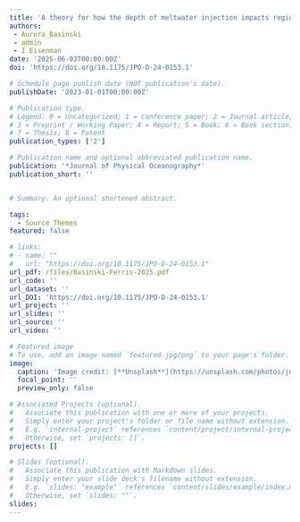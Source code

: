 ```yaml
---
title: 'A theory for how the depth of meltwater injection impacts regional sea level evolution'
authors:
 - Aurora_Basinski
 - admin
 - I Eisenman
date: '2025-06-03T00:00:00Z'
doi: 'https://doi.org/10.1175/JPO-D-24-0153.1'

# Schedule page publish date (NOT publication's date).
publishDate: '2023-01-01T00:00:00Z'

# Publication type.
# Legend: 0 = Uncategorized; 1 = Conference paper; 2 = Journal article;
# 3 = Preprint / Working Paper; 4 = Report; 5 = Book; 6 = Book section;
# 7 = Thesis; 8 = Patent
publication_types: ['2']

# Publication name and optional abbreviated publication name.
publication: '*Journal of Physical Oceanography*'
publication_short: ''


# Summary. An optional shortened abstract.

tags:
  - Source Themes
featured: false

# links:
# - name: ""
#   url: "https://doi.org/10.1175/JPO-D-24-0153.1"
url_pdf: /files/Basinski-Ferris-2025.pdf 
url_code: ''
url_dataset: ''
url_DOI: 'https://doi.org/10.1175/JPO-D-24-0153.1'
url_project: ''
url_slides: ''
url_source: ''
url_video: ''

# Featured image
# To use, add an image named `featured.jpg/png` to your page's folder.
image:
  caption: 'Image credit: [**Unsplash**](https://unsplash.com/photos/jdD8gXaTZsc)'
  focal_point: ''
  preview_only: false

# Associated Projects (optional).
#   Associate this publication with one or more of your projects.
#   Simply enter your project's folder or file name without extension.
#   E.g. `internal-project` references `content/project/internal-project/index.md`.
#   Otherwise, set `projects: []`.
projects: []

# Slides (optional).
#   Associate this publication with Markdown slides.
#   Simply enter your slide deck's filename without extension.
#   E.g. `slides: "example"` references `content/slides/example/index.md`.
#   Otherwise, set `slides: ""`.
slides:
---
```

